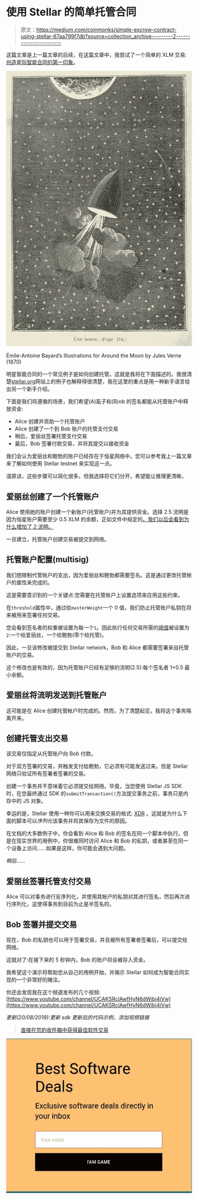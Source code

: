 # 使用 Stellar 的简单托管合同

> 原文：<https://medium.com/coinmonks/simple-escrow-contract-using-stellar-67aa799f7db?source=collection_archive---------2----------------------->

这篇文章是上一篇文章的后续，在这篇文章中，我尝试了一个简单的 XLM 交易:[创造星际智能合同的第一印象](/@slyg/first-impressions-at-creating-stellar-smart-contracts-d51f18552bbc)。

![](img/fda85cd345a366519e20f7c34243f582.png)

Émile-Antoine Bayard’s Illustrations for Around the Moon by Jules Verne (1870)

明星智能合同的一个常见例子是如何创建托管。这就是我将在下面描述的。我很清楚[stellar.org](https://www.stellar.org/)网站上的例子也解释得很清楚，我在这里的重点是用一种新手语言给出另一个新手介绍。

下面是我们将遵循的场景，我们希望(A)虱子和(B)ob 的签名都能从托管账户中释放资金:

*   Alice 创建并资助一个托管账户
*   Alice 创建了一个到 Bob 账户的托管支付交易
*   稍后，爱丽丝签署托管支付交易
*   最后，Bob 签署付款交易，并将其提交以接收资金

我们会认为爱丽丝和鲍勃的账户已经存在于恒星网络中。您可以参考我上一篇文章来了解如何使用 Stellar testnet 来实现这一点。

请原谅，这些步骤可以简化很多。但我选择将它们分开，希望能让推理更清晰。

## 爱丽丝创建了一个托管账户

Alice 使用她的账户创建一个新账户(托管账户)并为其提供资金。选择 2.5 流明是因为恒星账户需要至少 0.5 XLM 的余额，正如文件中规定的[。我们以后会看到为什么增加了 2 流明。](https://www.stellar.org/developers/guides/concepts/fees.html#minimum-account-balance)

一旦建立，托管账户创建交易被提交到网络。

## 托管账户配置(multisig)

我们想限制代管账户的支出，因为爱丽丝和鲍勃都需要签名。这是通过更改托管帐户的属性来完成的。

这是需要意识到的一个关键点:您需要在托管账户上设置选项来应用这些约束。

在`threshold`属性中，通过给`masterWeight`一个 0 值，我们防止托管账户私钥在将来被用来签署任何交易。

您会看到签名者的权重被设置为每一个`1`。因此执行任何交易所需的[阈值](https://www.stellar.org/developers/guides/concepts/operations.html#thresholds)被设置为`2`:一个给爱丽丝，一个给鲍勃(零个给托管)。

因此，一旦该修改被提交到 Stellar network，Bob 和 Alice 都需要签署来自托管账户的交易。

这个修改也是有效的，因为托管账户已经有足够的流明(2.5):每个签名者 1+0.5 最小余额。

## 爱丽丝将流明发送到托管账户

这可能是在 Alice 创建托管帐户时完成的。然而，为了清楚起见，我将这个事务隔离开来。

## 创建托管支出交易

该交易仅指定从托管账户向 Bob 付款。

对于双方签署的交易，并触发支付给鲍勃，它必须有可能发送过来。但是 Stellar 网络只验证所有签署者签署的交易。

创建一个事务并不意味着它必须提交给网络。毕竟，当您使用 Stellar JS SDK 时，在您最终通过 SDK 的`submitTransaction()`方法提交事务之前，事务只是内存中的 JS 对象。

幸运的是，Stellar 使用一种你可以用来交换交易的格式: [XDR](https://www.stellar.org/developers/guides/concepts/xdr.html) 。这就是为什么下面的脚本可以*序列化*该事务并将其保存为文件的原因。

在文档的大多数例子中，你会看到 Alice 和 Bob 的签名在同一个脚本中执行。但是在现实世界的用例中，你很难同时访问 Alice 和 Bob 的私钥，或者甚至在同一个设备上访问……如果是这样，你可能会遇到大问题。

*稍后……*

## **爱丽丝签署**托管支付**交易**

Alice 可以对事务进行反序列化，并使用其帐户的私钥对其进行签名，然后再次进行序列化，这使得事务到目前为止是半签名的。

## Bob 签署并提交交易

现在，Bob 的私钥也可以用于签署交易，并且被所有签署者签署后，可以提交给网络。

这就对了:在接下来的 5 秒钟内，Bob 的账户将会被存入资金。

我希望这个演示将帮助您从自己的用例开始，并揭示 Stellar 如何成为智能合同实现的一个非常好的赌注。

你还会发现我在这个频道发布的几个视频:[https://www.youtube.com/channel/UCAKSRclAwfHyN6dWibj4iVw](https://www.youtube.com/channel/UCAKSRclAwfHyN6dWibj4iVw)

*更新(20/08/2019):更新 sdk 更新后的代码示例，添加视频链接*

> [直接在您的收件箱中获得最佳软件交易](https://coincodecap.com/?utm_source=coinmonks)

[![](img/7c0b3dfdcbfea594cc0ae7d4f9bf6fcb.png)](https://coincodecap.com/?utm_source=coinmonks)